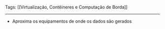 
Tags: [[Virtualização, Contêineres e Computação de Borda]]

----

- Aproxima os equipamentos de onde os dados são gerados